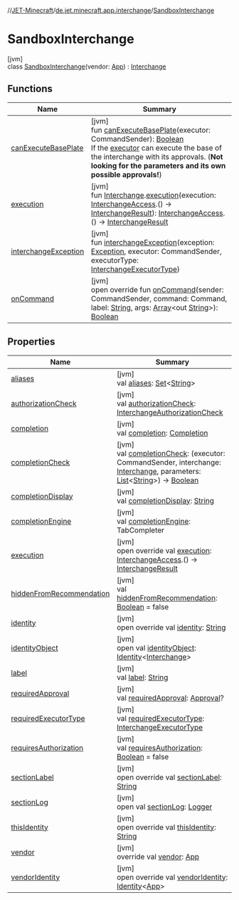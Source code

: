 //[JET-Minecraft](../../../index.md)/[de.jet.minecraft.app.interchange](../index.md)/[SandboxInterchange](index.md)

# SandboxInterchange

[jvm]\
class [SandboxInterchange](index.md)(vendor: [App](../../de.jet.minecraft.structure.app/-app/index.md)) : [Interchange](../../de.jet.minecraft.structure.command/-interchange/index.md)

## Functions

| Name | Summary |
|---|---|
| [canExecuteBasePlate](../../de.jet.minecraft.structure.command/-interchange/can-execute-base-plate.md) | [jvm]<br>fun [canExecuteBasePlate](../../de.jet.minecraft.structure.command/-interchange/can-execute-base-plate.md)(executor: CommandSender): [Boolean](https://kotlinlang.org/api/latest/jvm/stdlib/kotlin/-boolean/index.html)<br>If the [executor](../../de.jet.minecraft.structure.command/-interchange/can-execute-base-plate.md) can execute the base of the interchange with its approvals. (**Not looking for the parameters and its own possible approvals!**) |
| [execution](../../de.jet.minecraft.structure.command/-interchange/execution.md) | [jvm]<br>fun [Interchange](../../de.jet.minecraft.structure.command/-interchange/index.md).[execution](../../de.jet.minecraft.structure.command/-interchange/execution.md)(execution: [InterchangeAccess](../../de.jet.minecraft.structure.command.live/-interchange-access/index.md).() -&gt; [InterchangeResult](../../de.jet.minecraft.structure.command/-interchange-result/index.md)): [InterchangeAccess](../../de.jet.minecraft.structure.command.live/-interchange-access/index.md).() -&gt; [InterchangeResult](../../de.jet.minecraft.structure.command/-interchange-result/index.md) |
| [interchangeException](../../de.jet.minecraft.structure.command/-interchange/interchange-exception.md) | [jvm]<br>fun [interchangeException](../../de.jet.minecraft.structure.command/-interchange/interchange-exception.md)(exception: [Exception](https://kotlinlang.org/api/latest/jvm/stdlib/kotlin/-exception/index.html), executor: CommandSender, executorType: [InterchangeExecutorType](../../de.jet.minecraft.structure.command/-interchange-executor-type/index.md)) |
| [onCommand](../../de.jet.minecraft.structure.command/-interchange/on-command.md) | [jvm]<br>open override fun [onCommand](../../de.jet.minecraft.structure.command/-interchange/on-command.md)(sender: CommandSender, command: Command, label: [String](https://kotlinlang.org/api/latest/jvm/stdlib/kotlin/-string/index.html), args: [Array](https://kotlinlang.org/api/latest/jvm/stdlib/kotlin/-array/index.html)&lt;out [String](https://kotlinlang.org/api/latest/jvm/stdlib/kotlin/-string/index.html)&gt;): [Boolean](https://kotlinlang.org/api/latest/jvm/stdlib/kotlin/-boolean/index.html) |

## Properties

| Name | Summary |
|---|---|
| [aliases](../../de.jet.minecraft.structure.command/-interchange/aliases.md) | [jvm]<br>val [aliases](../../de.jet.minecraft.structure.command/-interchange/aliases.md): [Set](https://kotlinlang.org/api/latest/jvm/stdlib/kotlin.collections/-set/index.html)&lt;[String](https://kotlinlang.org/api/latest/jvm/stdlib/kotlin/-string/index.html)&gt; |
| [authorizationCheck](../../de.jet.minecraft.structure.command/-interchange/authorization-check.md) | [jvm]<br>val [authorizationCheck](../../de.jet.minecraft.structure.command/-interchange/authorization-check.md): [InterchangeAuthorizationCheck](../../de.jet.minecraft.structure.command/-interchange-authorization-check/index.md) |
| [completion](../../de.jet.minecraft.structure.command/-interchange/completion.md) | [jvm]<br>val [completion](../../de.jet.minecraft.structure.command/-interchange/completion.md): [Completion](../../de.jet.minecraft.structure.command/-completion/index.md) |
| [completionCheck](../../de.jet.minecraft.structure.command/-interchange/completion-check.md) | [jvm]<br>val [completionCheck](../../de.jet.minecraft.structure.command/-interchange/completion-check.md): (executor: CommandSender, interchange: [Interchange](../../de.jet.minecraft.structure.command/-interchange/index.md), parameters: [List](https://kotlinlang.org/api/latest/jvm/stdlib/kotlin.collections/-list/index.html)&lt;[String](https://kotlinlang.org/api/latest/jvm/stdlib/kotlin/-string/index.html)&gt;) -&gt; [Boolean](https://kotlinlang.org/api/latest/jvm/stdlib/kotlin/-boolean/index.html) |
| [completionDisplay](../../de.jet.minecraft.structure.command/-interchange/completion-display.md) | [jvm]<br>val [completionDisplay](../../de.jet.minecraft.structure.command/-interchange/completion-display.md): [String](https://kotlinlang.org/api/latest/jvm/stdlib/kotlin/-string/index.html) |
| [completionEngine](../../de.jet.minecraft.structure.command/-interchange/completion-engine.md) | [jvm]<br>val [completionEngine](../../de.jet.minecraft.structure.command/-interchange/completion-engine.md): TabCompleter |
| [execution](execution.md) | [jvm]<br>open override val [execution](execution.md): [InterchangeAccess](../../de.jet.minecraft.structure.command.live/-interchange-access/index.md).() -&gt; [InterchangeResult](../../de.jet.minecraft.structure.command/-interchange-result/index.md) |
| [hiddenFromRecommendation](../../de.jet.minecraft.structure.command/-interchange/hidden-from-recommendation.md) | [jvm]<br>val [hiddenFromRecommendation](../../de.jet.minecraft.structure.command/-interchange/hidden-from-recommendation.md): [Boolean](https://kotlinlang.org/api/latest/jvm/stdlib/kotlin/-boolean/index.html) = false |
| [identity](../../de.jet.minecraft.tool.smart/-vendors-identifiable/identity.md) | [jvm]<br>open override val [identity](../../de.jet.minecraft.tool.smart/-vendors-identifiable/identity.md): [String](https://kotlinlang.org/api/latest/jvm/stdlib/kotlin/-string/index.html) |
| [identityObject](../../de.jet.minecraft.tool.timing.cooldown/-cooldown/index.md#-527806782%2FProperties%2F-726029290) | [jvm]<br>open val [identityObject](../../de.jet.minecraft.tool.timing.cooldown/-cooldown/index.md#-527806782%2FProperties%2F-726029290): [Identity](../../../../JET-Native/-j-e-t--native/de.jet.library.tool.smart.identification/-identity/index.md)&lt;[Interchange](../../de.jet.minecraft.structure.command/-interchange/index.md)&gt; |
| [label](../../de.jet.minecraft.structure.command/-interchange/label.md) | [jvm]<br>val [label](../../de.jet.minecraft.structure.command/-interchange/label.md): [String](https://kotlinlang.org/api/latest/jvm/stdlib/kotlin/-string/index.html) |
| [requiredApproval](../../de.jet.minecraft.structure.command/-interchange/required-approval.md) | [jvm]<br>val [requiredApproval](../../de.jet.minecraft.structure.command/-interchange/required-approval.md): [Approval](../../de.jet.minecraft.tool.permission/-approval/index.md)? |
| [requiredExecutorType](../../de.jet.minecraft.structure.command/-interchange/required-executor-type.md) | [jvm]<br>val [requiredExecutorType](../../de.jet.minecraft.structure.command/-interchange/required-executor-type.md): [InterchangeExecutorType](../../de.jet.minecraft.structure.command/-interchange-executor-type/index.md) |
| [requiresAuthorization](../../de.jet.minecraft.structure.command/-interchange/requires-authorization.md) | [jvm]<br>val [requiresAuthorization](../../de.jet.minecraft.structure.command/-interchange/requires-authorization.md): [Boolean](https://kotlinlang.org/api/latest/jvm/stdlib/kotlin/-boolean/index.html) = false |
| [sectionLabel](../../de.jet.minecraft.structure.command/-interchange/section-label.md) | [jvm]<br>open override val [sectionLabel](../../de.jet.minecraft.structure.command/-interchange/section-label.md): [String](https://kotlinlang.org/api/latest/jvm/stdlib/kotlin/-string/index.html) |
| [sectionLog](../../de.jet.minecraft.tool.smart/-logging/section-log.md) | [jvm]<br>open val [sectionLog](../../de.jet.minecraft.tool.smart/-logging/section-log.md): [Logger](https://docs.oracle.com/javase/8/docs/api/java/util/logging/Logger.html) |
| [thisIdentity](../../de.jet.minecraft.structure.command/-interchange/this-identity.md) | [jvm]<br>open override val [thisIdentity](../../de.jet.minecraft.structure.command/-interchange/this-identity.md): [String](https://kotlinlang.org/api/latest/jvm/stdlib/kotlin/-string/index.html) |
| [vendor](../../de.jet.minecraft.structure.command/-interchange/vendor.md) | [jvm]<br>override val [vendor](../../de.jet.minecraft.structure.command/-interchange/vendor.md): [App](../../de.jet.minecraft.structure.app/-app/index.md) |
| [vendorIdentity](../../de.jet.minecraft.structure.command/-interchange/vendor-identity.md) | [jvm]<br>open override val [vendorIdentity](../../de.jet.minecraft.structure.command/-interchange/vendor-identity.md): [Identity](../../../../JET-Native/-j-e-t--native/de.jet.library.tool.smart.identification/-identity/index.md)&lt;[App](../../de.jet.minecraft.structure.app/-app/index.md)&gt; |
